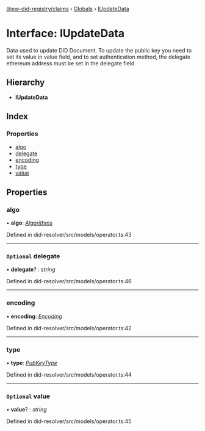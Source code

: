 [@ew-did-registry/claims](../README.md) › [Globals](../globals.md) › [IUpdateData](iupdatedata.md)

# Interface: IUpdateData

Data used to update DID Document. To update the public key you need to set its value in value
field, and to set authentication method, the delegate ethereum address must be set in the
delegate field

## Hierarchy

* **IUpdateData**

## Index

### Properties

* [algo](iupdatedata.md#algo)
* [delegate](iupdatedata.md#optional-delegate)
* [encoding](iupdatedata.md#encoding)
* [type](iupdatedata.md#type)
* [value](iupdatedata.md#optional-value)

## Properties

###  algo

• **algo**: *[Algorithms](../enums/algorithms.md)*

Defined in did-resolver/src/models/operator.ts:43

___

### `Optional` delegate

• **delegate**? : *string*

Defined in did-resolver/src/models/operator.ts:46

___

###  encoding

• **encoding**: *[Encoding](../enums/encoding.md)*

Defined in did-resolver/src/models/operator.ts:42

___

###  type

• **type**: *[PubKeyType](../enums/pubkeytype.md)*

Defined in did-resolver/src/models/operator.ts:44

___

### `Optional` value

• **value**? : *string*

Defined in did-resolver/src/models/operator.ts:45
